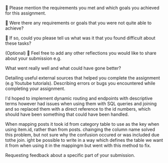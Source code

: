 🎯 Please mention the requirements you met and which goals you achieved for this assignment.

🎯 Were there any requirements or goals that you were not quite able to achieve?

🎯 If so, could you please tell us what was it that you found difficult about these tasks?

(Optional)
🏹 Feel free to add any other reflections you would like to share about your submission e.g.

What went really well and what could have gone better?

Detailing useful external sources that helped you complete the assignment (e.g Youtube tutorials).
Describing errors or bugs you encountered while completing your assignment.

I'd hoped to implement dynamic routing and endpoints with descriptive terms however had issues when using them with SQL queries and joining and so replaced them with a direct reference to the id numbers, which should have been something that could have been handled.

When mapping posts it took id from category table to use as the key when using item.id, rather than from posts. chainging the column name solved this problem, but not sure why the confusion occured or was included due tothe join. ight be possible to write in a way which defines the table we want it from when using it in the mappingm but went with this method to fix.

Requesting feedback about a specific part of your submission.
